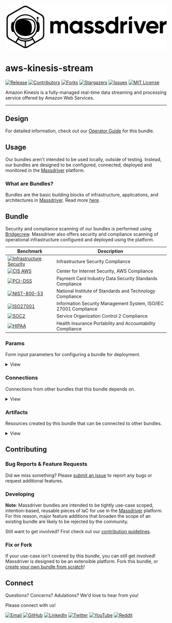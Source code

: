 [![Massdriver][logo]][website]

# aws-kinesis-stream

[![Release][release_shield]][release_url]
[![Contributors][contributors_shield]][contributors_url]
[![Forks][forks_shield]][forks_url]
[![Stargazers][stars_shield]][stars_url]
[![Issues][issues_shield]][issues_url]
[![MIT License][license_shield]][license_url]

Amazon Kinesis is a fully-managed real-time data streaming and processing service offered by Amazon Web Services.

---

## Design

For detailed information, check out our [Operator Guide](operator.mdx) for this bundle.

## Usage

Our bundles aren't intended to be used locally, outside of testing. Instead, our bundles are designed to be configured, connected, deployed and monitored in the [Massdriver][website] platform.

### What are Bundles?

Bundles are the basic building blocks of infrastructure, applications, and architectures in [Massdriver][website]. Read more [here](https://docs.massdriver.cloud/concepts/bundles).

## Bundle

<!-- COMPLIANCE:START -->

Security and compliance scanning of our bundles is performed using [Bridgecrew](https://www.bridgecrew.cloud/). Massdriver also offers security and compliance scanning of operational infrastructure configured and deployed using the platform.

| Benchmark                                                                                                                                                                                                                                                       | Description                        |
| --------------------------------------------------------------------------------------------------------------------------------------------------------------------------------------------------------------------------------------------------------------- | ---------------------------------- |
| [![Infrastructure Security](https://www.bridgecrew.cloud/badges/github/massdriver-cloud/aws-kinesis-stream/general)](https://www.bridgecrew.cloud/link/badge?vcs=github&fullRepo=massdriver-cloud%2Faws-kinesis-stream&benchmark=INFRASTRUCTURE+SECURITY) | Infrastructure Security Compliance |
| [![CIS AWS](https://www.bridgecrew.cloud/badges/github/massdriver-cloud/aws-kinesis-stream/cis_aws>)](https://www.bridgecrew.cloud/link/badge?vcs=github&fullRepo=massdriver-cloud%2Faws-kinesis-stream&benchmark=CIS+AWS+V1.2) | Center for Internet Security, AWS Compliance |
| [![PCI-DSS](https://www.bridgecrew.cloud/badges/github/massdriver-cloud/aws-kinesis-stream/pci>)](https://www.bridgecrew.cloud/link/badge?vcs=github&fullRepo=massdriver-cloud%2Faws-kinesis-stream&benchmark=PCI-DSS+V3.2) | Payment Card Industry Data Security Standards Compliance |
| [![NIST-800-53](https://www.bridgecrew.cloud/badges/github/massdriver-cloud/aws-kinesis-stream/nist>)](https://www.bridgecrew.cloud/link/badge?vcs=github&fullRepo=massdriver-cloud%2Faws-kinesis-stream&benchmark=NIST-800-53) | National Institute of Standards and Technology Compliance |
| [![ISO27001](https://www.bridgecrew.cloud/badges/github/massdriver-cloud/aws-kinesis-stream/iso>)](https://www.bridgecrew.cloud/link/badge?vcs=github&fullRepo=massdriver-cloud%2Faws-kinesis-stream&benchmark=ISO27001) | Information Security Management System, ISO/IEC 27001 Compliance |
| [![SOC2](https://www.bridgecrew.cloud/badges/github/massdriver-cloud/aws-kinesis-stream/soc2>)](https://www.bridgecrew.cloud/link/badge?vcs=github&fullRepo=massdriver-cloud%2Faws-kinesis-stream&benchmark=SOC2)| Service Organization Control 2 Compliance |
| [![HIPAA](https://www.bridgecrew.cloud/badges/github/massdriver-cloud/aws-kinesis-stream/hipaa>)](https://www.bridgecrew.cloud/link/badge?vcs=github&fullRepo=massdriver-cloud%2Faws-kinesis-stream&benchmark=HIPAA) | Health Insurance Portability and Accountability Compliance |

<!-- COMPLIANCE:END -->

### Params

Form input parameters for configuring a bundle for deployment.

<details>
<summary>View</summary>

<!-- PARAMS:START -->
## Properties

- **`capacity`** *(object)*: Capacity settings for managed or manualy sharding.
  - **`stream_mode`** *(string)*: Must be one of: `['ON_DEMAND', 'PROVISIONED']`.
- **`observability`** *(object)*
  - **`enable_shard_level_metrics`** *(boolean)*: Shard level metrics give insight in to per partition metrics. Only use these in advanced usecases of kinesis. Default: `False`.
- **`stream`** *(object)*
  - **`region`** *(string)*
  - **`retention_hours`** *(integer)*: The number of hours in which to keep data in a Kinesis stream. Minimum: `24`. Maximum: `8760`. Default: `24`.
## Examples

  ```json
  {
      "__name": "Development",
      "capacity": {
          "shard_count": 4,
          "stream_mode": "PROVISIONED"
      }
  }
  ```

  ```json
  {
      "__name": "Production",
      "capacity": {
          "shard_count": 16,
          "stream_mode": "PROVISIONED"
      }
  }
  ```

  ```json
  {
      "__name": "Managed Capacity",
      "capacity": {
          "stream_mode": "ON_DEMAND"
      }
  }
  ```

<!-- PARAMS:END -->

</details>

### Connections

Connections from other bundles that this bundle depends on.

<details>
<summary>View</summary>

<!-- CONNECTIONS:START -->
## Properties

- **`aws_authentication`** *(object)*: . Cannot contain additional properties.
  - **`data`** *(object)*
    - **`arn`** *(string)*: Amazon Resource Name.

      Examples:
      ```json
      "arn:aws:rds::ACCOUNT_NUMBER:db/prod"
      ```

      ```json
      "arn:aws:ec2::ACCOUNT_NUMBER:vpc/vpc-foo"
      ```

    - **`external_id`** *(string)*: An external ID is a piece of data that can be passed to the AssumeRole API of the Security Token Service (STS). You can then use the external ID in the condition element in a role's trust policy, allowing the role to be assumed only when a certain value is present in the external ID.
  - **`specs`** *(object)*
    - **`aws`** *(object)*: .
      - **`region`** *(string)*: AWS Region to provision in.

        Examples:
        ```json
        "us-west-2"
        ```

<!-- CONNECTIONS:END -->

</details>

### Artifacts

Resources created by this bundle that can be connected to other bundles.

<details>
<summary>View</summary>

<!-- ARTIFACTS:START -->
## Properties

- **`stream`** *(object)*: . Cannot contain additional properties.
  - **`data`** *(object)*
    - **`infrastructure`** *(object)*
      - **`arn`** *(string)*: Amazon Resource Name.

        Examples:
        ```json
        "arn:aws:rds::ACCOUNT_NUMBER:db/prod"
        ```

        ```json
        "arn:aws:ec2::ACCOUNT_NUMBER:vpc/vpc-foo"
        ```

    - **`security`** *(object)*: Informs downstream services of network and/or IAM policies. Cannot contain additional properties.
      - **`iam`** *(object)*: IAM Policies. Cannot contain additional properties.
        - **`^[a-z]+[a-z_]*[a-z]+$`** *(object)*
          - **`policy_arn`** *(string)*: AWS IAM policy ARN.

            Examples:
            ```json
            "arn:aws:rds::ACCOUNT_NUMBER:db/prod"
            ```

            ```json
            "arn:aws:ec2::ACCOUNT_NUMBER:vpc/vpc-foo"
            ```

      - **`identity`** *(object)*: For instances where IAM policies must be attached to a role attached to an AWS resource, for instance AWS Eventbridge to Firehose, this attribute should be used to allow the downstream to attach it's policies (Firehose) directly to the IAM role created by the upstream (Eventbridge). It is important to remember that connections in massdriver are one way, this scheme perserves the dependency relationship while allowing bundles to control the lifecycles of resources under it's management. Cannot contain additional properties.
        - **`role_arn`** *(string)*: ARN for this resources IAM Role.

          Examples:
          ```json
          "arn:aws:rds::ACCOUNT_NUMBER:db/prod"
          ```

          ```json
          "arn:aws:ec2::ACCOUNT_NUMBER:vpc/vpc-foo"
          ```

      - **`network`** *(object)*: AWS security group rules to inform downstream services of ports to open for communication. Cannot contain additional properties.
        - **`^[a-z-]+$`** *(object)*
          - **`arn`** *(string)*: Amazon Resource Name.

            Examples:
            ```json
            "arn:aws:rds::ACCOUNT_NUMBER:db/prod"
            ```

            ```json
            "arn:aws:ec2::ACCOUNT_NUMBER:vpc/vpc-foo"
            ```

          - **`port`** *(integer)*: Port number. Minimum: `0`. Maximum: `65535`.
          - **`protocol`** *(string)*: Must be one of: `['tcp', 'udp']`.
  - **`specs`** *(object)*
    - **`aws`** *(object)*: .
      - **`region`** *(string)*: AWS Region to provision in.

        Examples:
        ```json
        "us-west-2"
        ```

<!-- ARTIFACTS:END -->

</details>

## Contributing

<!-- CONTRIBUTING:START -->

### Bug Reports & Feature Requests

Did we miss something? Please [submit an issue](https://github.com/massdriver-cloud/aws-kinesis-stream/issues>) to report any bugs or request additional features.

### Developing

**Note**: Massdriver bundles are intended to be tightly use-case scoped, intention-based, reusable pieces of IaC for use in the [Massdriver][website] platform. For this reason, major feature additions that broaden the scope of an existing bundle are likely to be rejected by the community.

Still want to get involved? First check out our [contribution guidelines](https://docs.massdriver.cloud/bundles/contributing).

### Fix or Fork

If your use-case isn't covered by this bundle, you can still get involved! Massdriver is designed to be an extensible platform. Fork this bundle, or [create your own bundle from scratch](https://docs.massdriver.cloud/bundles/development)!

<!-- CONTRIBUTING:END -->

## Connect

<!-- CONNECT:START -->

Questions? Concerns? Adulations? We'd love to hear from you!

Please connect with us!

[![Email][email_shield]][email_url]
[![GitHub][github_shield]][github_url]
[![LinkedIn][linkedin_shield]][linkedin_url]
[![Twitter][twitter_shield]][twitter_url]
[![YouTube][youtube_shield]][youtube_url]
[![Reddit][reddit_shield]][reddit_url]


<!-- markdownlint-disable -->

[logo]: https://raw.githubusercontent.com/massdriver-cloud/docs/main/static/img/logo-with-logotype-horizontal-400x110.svg

[docs]: https://docs.massdriver.cloud?utm_source=aws-kinesis-stream&utm_medium=aws-kinesis-stream&utm_campaign=aws-kinesis-stream&utm_content=aws-kinesis-stream
[website]: https://www.massdriver.cloud?utm_source=aws-kinesis-stream&utm_medium=aws-kinesis-stream&utm_campaign=aws-kinesis-stream&utm_content=aws-kinesis-stream
[github]: https://github.com/massdriver-cloud
[linkedin]: https://www.linkedin.com/company/massdriver/

[contributors_shield]: https://img.shields.io/github/contributors/massdriver-cloud/aws-kinesis-stream.svg?style=for-the-badge>
[contributors_url]: https://github.com/massdriver-cloud/aws-kinesis-stream/graphs/contributors>
[forks_shield]: https://img.shields.io/github/forks/massdriver-cloud/aws-kinesis-stream.svg?style=for-the-badge>
[forks_url]: https://github.com/massdriver-cloud/aws-kinesis-stream/network/members>
[stars_shield]: https://img.shields.io/github/stars/massdriver-cloud/aws-kinesis-stream.svg?style=for-the-badge>
[stars_url]: https://github.com/massdriver-cloud/aws-kinesis-stream/stargazers>
[issues_shield]: https://img.shields.io/github/issues/massdriver-cloud/aws-kinesis-stream.svg?style=for-the-badge>
[issues_url]: https://github.com/massdriver-cloud/aws-kinesis-stream/issues>
[release_url]: https://github.com/massdriver-cloud/aws-kinesis-stream/releases/latest>
[release_shield]: https://img.shields.io/github/release/massdriver-cloud/aws-kinesis-stream.svg?style=for-the-badge>
[license_shield]: https://img.shields.io/github/license/massdriver-cloud/aws-kinesis-stream.svg?style=for-the-badge>
[license_url]: https://github.com/massdriver-cloud/aws-kinesis-stream/blob/main/LICENSE>

[email_url]: mailto:support@massdriver.cloud
[email_shield]: https://img.shields.io/badge/email-Massdriver-black.svg?style=for-the-badge&logo=mail.ru&color=000000
[github_url]: mailto:support@massdriver.cloud
[github_shield]: https://img.shields.io/badge/follow-Github-black.svg?style=for-the-badge&logo=github&color=181717
[linkedin_url]: https://linkedin.com/in/massdriver-cloud
[linkedin_shield]: https://img.shields.io/badge/follow-LinkedIn-black.svg?style=for-the-badge&logo=linkedin&color=0A66C2
[twitter_url]: https://twitter.com/massdriver
[twitter_shield]: https://img.shields.io/badge/follow-Twitter-black.svg?style=for-the-badge&logo=twitter&color=1DA1F2
[youtube_url]: https://www.youtube.com/channel/UCfj8P7MJcdlem2DJpvymtaQ
[youtube_shield]: https://img.shields.io/badge/subscribe-Youtube-black.svg?style=for-the-badge&logo=youtube&color=FF0000
[reddit_url]: https://www.reddit.com/r/massdriver
[reddit_shield]: https://img.shields.io/badge/subscribe-Reddit-black.svg?style=for-the-badge&logo=reddit&color=FF4500

<!-- markdownlint-restore -->

<!-- CONNECT:END -->
